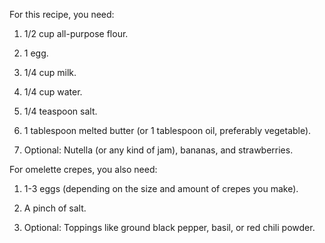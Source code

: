 For this recipe, you need:
1. 1/2 cup all-purpose flour.

2. 1 egg.

3. 1/4 cup milk.

4. 1/4 cup water.

5. 1/4 teaspoon salt.

6. 1 tablespoon melted butter (or 1 tablespoon oil, preferably vegetable).

7. Optional: Nutella (or any kind of jam), bananas, and strawberries. 


For omelette crepes, you also need:

1. 1-3 eggs (depending on the size and amount of crepes you make).

2. A pinch of salt.

3. Optional: Toppings like ground black pepper, basil, or red chili powder.